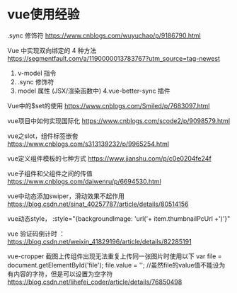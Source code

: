 # vue使用经验

.sync 修饰符
https://www.cnblogs.com/wuyuchao/p/9186790.html

Vue 中实现双向绑定的 4 种方法 https://segmentfault.com/a/1190000013783767?utm_source=tag-newest
1. v-model 指令
2. .sync 修饰符
3. model 属性 (JSX/渲染函数中)
4.vue-better-sync 插件

Vue中的$set的使用  https://www.cnblogs.com/Smiled/p/7683097.html

vue项目中如何实现国际化 https://www.cnblogs.com/scode2/p/9098579.html

vue之slot，组件标签嵌套 https://www.cnblogs.com/s313139232/p/9965254.html

vue定义组件模板的七种方式 https://www.jianshu.com/p/c0e0204fe24f

vue子组件和父组件之间的传值 https://www.cnblogs.com/daiwenru/p/6694530.html

vue中动态添加swiper，滑动效果不起作用 https://blog.csdn.net/sinat_40257787/article/details/80514156

vue动态style， :style="{backgroundImage: 'url('+ item.thumbnailPcUrl +')'}"

vue 验证码倒计时 ： https://blog.csdn.net/weixin_41829196/article/details/82285191

vue-cropper 截图上传组件出现无法重复上传同一张图片时使用以下
var file = document.getElementById('file');
file.value = ''; //虽然file的value值不能设为有内容的字符，但是可以设置为空字符
https://blog.csdn.net/lihefei_coder/article/details/76850498
